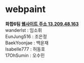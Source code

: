# webpaint
<b>화합6팀 <a href="http://13.209.48.163/" target='_blank'>웹사이트 주소 13.209.48.163</a></b><br>
wanderlst : 임소휘<br>
EunJung516 : 조은정<br>
BaekYoonjae : 백윤재<br>
Isabelle777 : 허동호<br>
17OhSumin : 오수민<br>